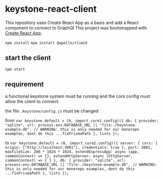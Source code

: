 # keystone-react-client

This repository uses Create React App as a basis and add a React component to connect to GraphQl
This project was bootstrapped with [Create React App](https://github.com/facebook/create-react-app).

`npm install`
`npm install @apollo/client`

## start the client
`npm start`

## requirement
a functional keystone system must be running and the cors config must allow the client to connect

the file `.keystone/config.js` must be changed 

from
`var keystone_default = (0, import_core2.config)({
    db: {
        provider: "sqlite",
        url: process.env.DATABASE_URL || "file:./keystone-example.db",
        // WARNING: this is only needed for our monorepo examples, dont do this
        ...fixPrismaPath
    },
    lists
});`

to
`var keystone_default = (0, import_core2.config)({
    server: {
        cors: { origin: ["http://localhost:3001"], credentials: true },
            port: 3001,
            maxFileSize: 200 * 1024 * 1024,
            extendExpressApp: async (app, commonContext) => {},
            extendHttpServer: async (httpServer, commonContext) => {
        }
    },
    db: {
        provider: "sqlite",
        url: process.env.DATABASE_URL || "file:./keystone-example.db",
        // WARNING: this is only needed for our monorepo examples, dont do this
        ...fixPrismaPath
    },
    lists
});`